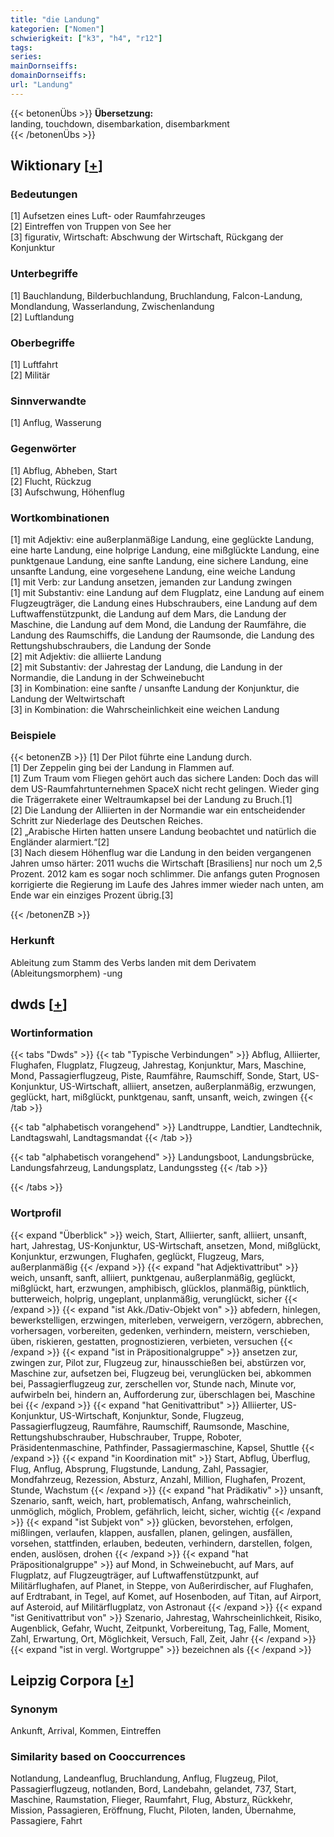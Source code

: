 ```yaml
---
title: "die Landung"
kategorien: ["Nomen"]
schwierigkeit: ["k3", "h4", "r12"]
tags:
series:
mainDornseiffs:
domainDornseiffs:
url: "Landung"
---
```


{{< betonenÜbs >}}
**Übersetzung:**  
landing, touchdown, disembarkation, disembarkment  
{{< /betonenÜbs >}}

## Wiktionary [[+](https://de.wiktionary.org/wiki/Landung)]

### Bedeutungen
[1] Aufsetzen eines Luft- oder Raumfahrzeuges  
[2] Eintreffen von Truppen von See her  
[3] figurativ, Wirtschaft: Abschwung der Wirtschaft, Rückgang der Konjunktur  

### Unterbegriffe
[1] Bauchlandung, Bilderbuchlandung, Bruchlandung, Falcon-Landung, Mondlandung, Wasserlandung, Zwischenlandung  
[2] Luftlandung  

### Oberbegriffe
[1] Luftfahrt  
[2] Militär  

### Sinnverwandte
[1] Anflug, Wasserung  

### Gegenwörter
[1] Abflug, Abheben, Start  
[2] Flucht, Rückzug  
[3] Aufschwung, Höhenflug  

### Wortkombinationen
[1] mit Adjektiv: eine außerplanmäßige Landung, eine geglückte Landung, eine harte Landung, eine holprige Landung, eine mißglückte Landung, eine punktgenaue Landung, eine sanfte Landung, eine sichere Landung, eine unsanfte Landung, eine vorgesehene Landung, eine weiche Landung  
[1] mit Verb: zur Landung ansetzen, jemanden zur Landung zwingen  
[1] mit Substantiv: eine Landung auf dem Flugplatz, eine Landung auf einem Flugzeugträger, die Landung eines Hubschraubers, eine Landung auf dem Luftwaffenstützpunkt, die Landung auf dem Mars, die Landung der Maschine, die Landung auf dem Mond, die Landung der Raumfähre, die Landung des Raumschiffs, die Landung der Raumsonde, die Landung des Rettungshubschraubers, die Landung der Sonde  
[2] mit Adjektiv: die alliierte Landung  
[2] mit Substantiv: der Jahrestag der Landung, die Landung in der Normandie, die Landung in der Schweinebucht  
[3] in Kombination: eine sanfte / unsanfte Landung der Konjunktur, die Landung der Weltwirtschaft  
[3] in Kombination: die Wahrscheinlichkeit eine weichen Landung  

### Beispiele
{{< betonenZB >}}
[1] Der Pilot führte eine Landung durch.  
[1] Der Zeppelin ging bei der Landung in Flammen auf.  
[1] Zum Traum vom Fliegen gehört auch das sichere Landen: Doch das will dem US-Raumfahrtunternehmen SpaceX nicht recht gelingen. Wieder ging die Trägerrakete einer Weltraumkapsel bei der Landung zu Bruch.[1]  
[2] Die Landung der Alliierten in der Normandie war ein entscheidender Schritt zur Niederlage des Deutschen Reiches.  
[2] „Arabische Hirten hatten unsere Landung beobachtet und natürlich die Engländer alarmiert.“[2]  
[3] Nach diesem Höhenflug war die Landung in den beiden vergangenen Jahren umso härter: 2011 wuchs die Wirtschaft [Brasiliens] nur noch um 2,5 Prozent. 2012 kam es sogar noch schlimmer. Die anfangs guten Prognosen korrigierte die Regierung im Laufe des Jahres immer wieder nach unten, am Ende war ein einziges Prozent übrig.[3]  

{{< /betonenZB >}}
### Herkunft
Ableitung zum Stamm des Verbs landen mit dem Derivatem (Ableitungsmorphem) -ung  



## dwds [[+](https://www.dwds.de/wb/Landung)]

### Wortinformation
{{< tabs "Dwds" >}}
{{< tab "Typische Verbindungen" >}}
Abflug, Alliierter, Flughafen, Flugplatz, Flugzeug, Jahrestag, Konjunktur, Mars, Maschine, Mond, Passagierflugzeug, Piste, Raumfähre, Raumschiff, Sonde, Start, US-Konjunktur, US-Wirtschaft, alliiert, ansetzen, außerplanmäßig, erzwungen, geglückt, hart, mißglückt, punktgenau, sanft, unsanft, weich, zwingen
{{< /tab >}}

{{< tab "alphabetisch vorangehend" >}}
Landtruppe, Landtier, Landtechnik, Landtagswahl, Landtagsmandat
{{< /tab >}}

{{< tab "alphabetisch vorangehend" >}}
Landungsboot, Landungsbrücke, Landungsfahrzeug, Landungsplatz, Landungssteg
{{< /tab >}}

{{< /tabs >}}

### Wortprofil
{{< expand "Überblick" >}} weich, Start, Alliierter, sanft, alliiert, unsanft, hart, Jahrestag, US-Konjunktur, US-Wirtschaft, ansetzen, Mond, mißglückt, Konjunktur, erzwungen, Flughafen, geglückt, Flugzeug, Mars, außerplanmäßig {{< /expand >}}
{{< expand "hat Adjektivattribut" >}} weich, unsanft, sanft, alliiert, punktgenau, außerplanmäßig, geglückt, mißglückt, hart, erzwungen, amphibisch, glücklos, planmäßig, pünktlich, butterweich, holprig, ungeplant, unplanmäßig, verunglückt, sicher {{< /expand >}}
{{< expand "ist Akk./Dativ-Objekt von" >}} abfedern, hinlegen, bewerkstelligen, erzwingen, miterleben, verweigern, verzögern, abbrechen, vorhersagen, vorbereiten, gedenken, verhindern, meistern, verschieben, üben, riskieren, gestatten, prognostizieren, verbieten, versuchen {{< /expand >}}
{{< expand "ist in Präpositionalgruppe" >}} ansetzen zur, zwingen zur, Pilot zur, Flugzeug zur, hinausschießen bei, abstürzen vor, Maschine zur, aufsetzen bei, Flugzeug bei, verunglücken bei, abkommen bei, Passagierflugzeug zur, zerschellen vor, Stunde nach, Minute vor, aufwirbeln bei, hindern an, Aufforderung zur, überschlagen bei, Maschine bei {{< /expand >}}
{{< expand "hat Genitivattribut" >}} Alliierter, US-Konjunktur, US-Wirtschaft, Konjunktur, Sonde, Flugzeug, Passagierflugzeug, Raumfähre, Raumschiff, Raumsonde, Maschine, Rettungshubschrauber, Hubschrauber, Truppe, Roboter, Präsidentenmaschine, Pathfinder, Passagiermaschine, Kapsel, Shuttle {{< /expand >}}
{{< expand "in Koordination mit" >}} Start, Abflug, Überflug, Flug, Anflug, Absprung, Flugstunde, Landung, Zahl, Passagier, Mondfahrzeug, Rezession, Absturz, Anzahl, Million, Flughafen, Prozent, Stunde, Wachstum {{< /expand >}}
{{< expand "hat Prädikativ" >}} unsanft, Szenario, sanft, weich, hart, problematisch, Anfang, wahrscheinlich, unmöglich, möglich, Problem, gefährlich, leicht, sicher, wichtig {{< /expand >}}
{{< expand "ist Subjekt von" >}} glücken, bevorstehen, erfolgen, mißlingen, verlaufen, klappen, ausfallen, planen, gelingen, ausfällen, vorsehen, stattfinden, erlauben, bedeuten, verhindern, darstellen, folgen, enden, auslösen, drohen {{< /expand >}}
{{< expand "hat Präpositionalgruppe" >}} auf Mond, in Schweinebucht, auf Mars, auf Flugplatz, auf Flugzeugträger, auf Luftwaffenstützpunkt, auf Militärflughafen, auf Planet, in Steppe, von Außerirdischer, auf Flughafen, auf Erdtrabant, in Tegel, auf Komet, auf Hosenboden, auf Titan, auf Airport, auf Asteroid, auf Militärflugplatz, von Astronaut {{< /expand >}}
{{< expand "ist Genitivattribut von" >}} Szenario, Jahrestag, Wahrscheinlichkeit, Risiko, Augenblick, Gefahr, Wucht, Zeitpunkt, Vorbereitung, Tag, Falle, Moment, Zahl, Erwartung, Ort, Möglichkeit, Versuch, Fall, Zeit, Jahr {{< /expand >}}
{{< expand "ist in vergl. Wortgruppe" >}} bezeichnen als {{< /expand >}}

## Leipzig Corpora [[+](https://corpora.uni-leipzig.de/en/res?word=Landung&corpusId=deu_newscrawl-public_2018)]


### Synonym
Ankunft, Arrival, Kommen, Eintreffen


### Similarity based on Cooccurrences
Notlandung, Landeanflug, Bruchlandung, Anflug, Flugzeug, Pilot, Passagierflugzeug, notlanden, Bord, Landebahn, gelandet, 737, Start, Maschine, Raumstation, Flieger, Raumfahrt, Flug, Absturz, Rückkehr, Mission, Passagieren, Eröffnung, Flucht, Piloten, landen, Übernahme, Passagiere, Fahrt

